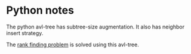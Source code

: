 
Python notes
=============

The python avl-tree has subtree-size augmentation. It also has neighbor insert strategy.

The [rank finding problem](https://www.hackerrank.com/challenges/climbing-the-leaderboard/submissions/code/85810278) is solved using this avl-tree.


